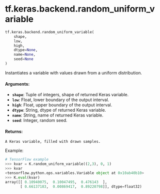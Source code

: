 <div itemscope itemtype="http://developers.google.com/ReferenceObject">
<meta itemprop="name" content="tf.keras.backend.random_uniform_variable" />
<meta itemprop="path" content="Stable" />
</div>

# tf.keras.backend.random_uniform_variable

``` python
tf.keras.backend.random_uniform_variable(
    shape,
    low,
    high,
    dtype=None,
    name=None,
    seed=None
)
```

Instantiates a variable with values drawn from a uniform distribution.

#### Arguments:

* <b>`shape`</b>: Tuple of integers, shape of returned Keras variable.
* <b>`low`</b>: Float, lower boundary of the output interval.
* <b>`high`</b>: Float, upper boundary of the output interval.
* <b>`dtype`</b>: String, dtype of returned Keras variable.
* <b>`name`</b>: String, name of returned Keras variable.
* <b>`seed`</b>: Integer, random seed.


#### Returns:

    A Keras variable, filled with drawn samples.

Example:
```python
# TensorFlow example
>>> kvar = K.random_uniform_variable((2,3), 0, 1)
>>> kvar
<tensorflow.python.ops.variables.Variable object at 0x10ab40b10>
>>> K.eval(kvar)
array([[ 0.10940075,  0.10047495,  0.476143  ],
       [ 0.66137183,  0.00869417,  0.89220798]], dtype=float32)
```